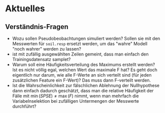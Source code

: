 # Aktuelles

## Verständnis-Fragen
- Wozu sollen Pseudobeobachtungen simuliert werden? Sollen sie mit den Messwerten für `soil.resp` ersetzt werden, um das "wahre" Modell "noch wahrer" werden zu lassen?
- ist mit zufällig ausgewählten Zeilen gemeint, dass man einfach den Trainingsdatensatz samplet?
- Warum soll eine Häufigkeitsverteilung des Maximums erstellt werden? Ist es nicht völlig egal, welchen Wert das maximale F hat? Es geht doch eigentlich nur darum, wie alle F-Werte an sich verteilt sind (für jeden zusätzlichen Feature ein F-Wert)? Das muss dann F-verteilt werden.
- Ist die Wahrscheinlichkeit zur fälschlichen Ablehnung der Nullhypothese dann einfach dadurch geschätzt, dass man die relative Häufigkeit der Fälle mit $\min(SPSE) \neq \max(F)$ nimmt, wenn man mehrfach die Variabelnselektion bei zufälligen Untermengen der Messwerte durchführt?

